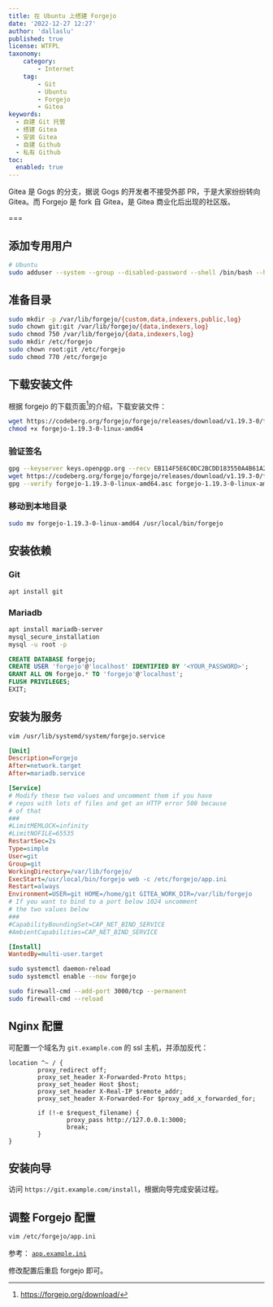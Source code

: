 ```yaml
---
title: 在 Ubuntu 上搭建 Forgejo
date: '2022-12-27 12:27'
author: 'dallaslu'
published: true
license: WTFPL
taxonomy:
    category:
        - Internet
    tag:
        - Git
        - Ubuntu
        - Forgejo
        - Gitea
keywords:
  - 自建 Git 托管
  - 搭建 Gitea
  - 安装 Gitea
  - 自建 Github
  - 私有 Github
toc:
  enabled: true
---
```

Gitea 是 Gogs 的分支，据说 Gogs 的开发者不接受外部 PR，于是大家纷纷转向 Gitea。而 Forgejo 是 fork 自 Gitea，是 Gitea 商业化后出现的社区版。

===

## 添加专用用户
```bash
# Ubuntu
sudo adduser --system --group --disabled-password --shell /bin/bash --home /home/git --gecos 'Git Version Control' git
```

## 准备目录
```bash
sudo mkdir -p /var/lib/forgejo/{custom,data,indexers,public,log}
sudo chown git:git /var/lib/forgejo/{data,indexers,log}
sudo chmod 750 /var/lib/forgejo/{data,indexers,log}
sudo mkdir /etc/forgejo
sudo chown root:git /etc/forgejo
sudo chmod 770 /etc/forgejo
```

## 下载安装文件

根据 forgejo 的下载页面[^forgejo-download]的介绍，下载安装文件：

```bash
wget https://codeberg.org/forgejo/forgejo/releases/download/v1.19.3-0/forgejo-1.19.3-0-linux-amd64
chmod +x forgejo-1.19.3-0-linux-amd64
```

### 验证签名

```bash
gpg --keyserver keys.openpgp.org --recv EB114F5E6C0DC2BCDD183550A4B61A2DC5923710
wget https://codeberg.org/forgejo/forgejo/releases/download/v1.19.3-0/forgejo-1.19.3-0-linux-amd64.asc
gpg --verify forgejo-1.19.3-0-linux-amd64.asc forgejo-1.19.3-0-linux-amd64
```

### 移动到本地目录

```bash
sudo mv forgejo-1.19.3-0-linux-amd64 /usr/local/bin/forgejo
```

## 安装依赖

### Git
```bash
apt install git
```

### Mariadb
```bash
apt install mariadb-server
mysql_secure_installation
mysql -u root -p
```
```sql
CREATE DATABASE forgejo;
CREATE USER 'forgejo'@'localhost' IDENTIFIED BY '<YOUR_PASSWORD>';
GRANT ALL ON forgejo.* TO 'forgejo'@'localhost';
FLUSH PRIVILEGES;
EXIT;
```


## 安装为服务

```bash
vim /usr/lib/systemd/system/forgejo.service
```

```ini
[Unit]
Description=Forgejo
After=network.target
After=mariadb.service

[Service]
# Modify these two values and uncomment them if you have
# repos with lots of files and get an HTTP error 500 because
# of that
###
#LimitMEMLOCK=infinity
#LimitNOFILE=65535
RestartSec=2s
Type=simple
User=git
Group=git
WorkingDirectory=/var/lib/forgejo/
ExecStart=/usr/local/bin/forgejo web -c /etc/forgejo/app.ini
Restart=always
Environment=USER=git HOME=/home/git GITEA_WORK_DIR=/var/lib/forgejo
# If you want to bind to a port below 1024 uncomment
# the two values below
###
#CapabilityBoundingSet=CAP_NET_BIND_SERVICE
#AmbientCapabilities=CAP_NET_BIND_SERVICE

[Install]
WantedBy=multi-user.target
```

```bash
sudo systemctl daemon-reload
sudo systemctl enable --now forgejo

sudo firewall-cmd --add-port 3000/tcp --permanent
sudo firewall-cmd --reload 
```

## Nginx 配置

可配置一个域名为 `git.example.com` 的 ssl 主机，并添加反代：
```nginx
location ^~ / {
        proxy_redirect off;
        proxy_set_header X-Forwarded-Proto https;
        proxy_set_header Host $host;
        proxy_set_header X-Real-IP $remote_addr;
        proxy_set_header X-Forwarded-For $proxy_add_x_forwarded_for;

        if (!-e $request_filename) {
                proxy_pass http://127.0.0.1:3000;
                break;
        }
}
```

## 安装向导

访问 `https://git.example.com/install`，根据向导完成安装过程。

## 调整 Forgejo 配置

```bash
vim /etc/forgejo/app.ini
```

参考： [`app.example.ini`](https://codeberg.org/forgejo/forgejo/src/branch/forgejo/custom/conf/app.example.ini)

修改配置后重启 forgejo 即可。

[^forgejo-download]: <https://forgejo.org/download/>